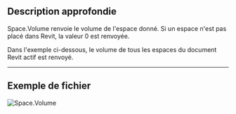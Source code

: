 ## Description approfondie
Space.Volume renvoie le volume de l'espace donné. Si un espace n'est pas placé dans Revit, la valeur 0 est renvoyée.

Dans l'exemple ci-dessous, le volume de tous les espaces du document Revit actif est renvoyé.
___
## Exemple de fichier

![Space.Volume](./Revit.Elements.Space.Volume_img.jpg)
